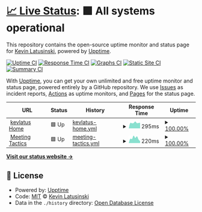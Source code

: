 # [📈 Live Status](https://status.kevlatus.de): <!--live status--> **🟩 All systems operational**

This repository contains the open-source uptime monitor and status page for [Kevin Latusinski](https://kevlatus.de), powered by [Upptime](https://github.com/upptime/upptime).

[![Uptime CI](https://github.com/kevlatus/status/workflows/Uptime%20CI/badge.svg)](https://github.com/upptime/upptime/actions?query=workflow%3A%22Uptime+CI%22)
[![Response Time CI](https://github.com/kevlatus/status/workflows/Response%20Time%20CI/badge.svg)](https://github.com/upptime/upptime/actions?query=workflow%3A%22Response+Time+CI%22)
[![Graphs CI](https://github.com/kevlatus/status/workflows/Graphs%20CI/badge.svg)](https://github.com/upptime/upptime/actions?query=workflow%3A%22Graphs+CI%22)
[![Static Site CI](https://github.com/kevlatus/status/workflows/Static%20Site%20CI/badge.svg)](https://github.com/upptime/upptime/actions?query=workflow%3A%22Static+Site+CI%22)
[![Summary CI](https://github.com/kevlatus/status/workflows/Summary%20CI/badge.svg)](https://github.com/upptime/upptime/actions?query=workflow%3A%22Summary+CI%22)

With [Upptime](https://upptime.js.org), you can get your own unlimited and free uptime monitor and status page, powered entirely by a GitHub repository. We use [Issues](https://github.com/kevlatus/status/issues) as incident reports, [Actions](https://github.com/kevlatus/status/actions) as uptime monitors, and [Pages](https://status.kevlatus.de) for the status page.

<!--start: status pages-->
<!-- This summary is generated by Upptime (https://github.com/upptime/upptime) -->
<!-- Do not edit this manually, your changes will be overwritten -->
<!-- prettier-ignore -->
| URL | Status | History | Response Time | Uptime |
| --- | ------ | ------- | ------------- | ------ |
| <img alt="" src="https://favicons.githubusercontent.com/www.kevlatus.de" height="13"> [kevlatus Home](https://www.kevlatus.de) | 🟩 Up | [kevlatus-home.yml](https://github.com/kevlatus/status/commits/HEAD/history/kevlatus-home.yml) | <details><summary><img alt="Response time graph" src="./graphs/kevlatus-home/response-time-week.png" height="20"> 295ms</summary><br><a href="https://status.kevlatus.de/history/kevlatus-home"><img alt="Response time 313" src="https://img.shields.io/endpoint?url=https%3A%2F%2Fraw.githubusercontent.com%2Fkevlatus%2Fstatus%2FHEAD%2Fapi%2Fkevlatus-home%2Fresponse-time.json"></a><br><a href="https://status.kevlatus.de/history/kevlatus-home"><img alt="24-hour response time 313" src="https://img.shields.io/endpoint?url=https%3A%2F%2Fraw.githubusercontent.com%2Fkevlatus%2Fstatus%2FHEAD%2Fapi%2Fkevlatus-home%2Fresponse-time-day.json"></a><br><a href="https://status.kevlatus.de/history/kevlatus-home"><img alt="7-day response time 295" src="https://img.shields.io/endpoint?url=https%3A%2F%2Fraw.githubusercontent.com%2Fkevlatus%2Fstatus%2FHEAD%2Fapi%2Fkevlatus-home%2Fresponse-time-week.json"></a><br><a href="https://status.kevlatus.de/history/kevlatus-home"><img alt="30-day response time 313" src="https://img.shields.io/endpoint?url=https%3A%2F%2Fraw.githubusercontent.com%2Fkevlatus%2Fstatus%2FHEAD%2Fapi%2Fkevlatus-home%2Fresponse-time-month.json"></a><br><a href="https://status.kevlatus.de/history/kevlatus-home"><img alt="1-year response time 313" src="https://img.shields.io/endpoint?url=https%3A%2F%2Fraw.githubusercontent.com%2Fkevlatus%2Fstatus%2FHEAD%2Fapi%2Fkevlatus-home%2Fresponse-time-year.json"></a></details> | <details><summary><a href="https://status.kevlatus.de/history/kevlatus-home">100.00%</a></summary><a href="https://status.kevlatus.de/history/kevlatus-home"><img alt="All-time uptime 100.00%" src="https://img.shields.io/endpoint?url=https%3A%2F%2Fraw.githubusercontent.com%2Fkevlatus%2Fstatus%2FHEAD%2Fapi%2Fkevlatus-home%2Fuptime.json"></a><br><a href="https://status.kevlatus.de/history/kevlatus-home"><img alt="24-hour uptime 100.00%" src="https://img.shields.io/endpoint?url=https%3A%2F%2Fraw.githubusercontent.com%2Fkevlatus%2Fstatus%2FHEAD%2Fapi%2Fkevlatus-home%2Fuptime-day.json"></a><br><a href="https://status.kevlatus.de/history/kevlatus-home"><img alt="7-day uptime 100.00%" src="https://img.shields.io/endpoint?url=https%3A%2F%2Fraw.githubusercontent.com%2Fkevlatus%2Fstatus%2FHEAD%2Fapi%2Fkevlatus-home%2Fuptime-week.json"></a><br><a href="https://status.kevlatus.de/history/kevlatus-home"><img alt="30-day uptime 100.00%" src="https://img.shields.io/endpoint?url=https%3A%2F%2Fraw.githubusercontent.com%2Fkevlatus%2Fstatus%2FHEAD%2Fapi%2Fkevlatus-home%2Fuptime-month.json"></a><br><a href="https://status.kevlatus.de/history/kevlatus-home"><img alt="1-year uptime 100.00%" src="https://img.shields.io/endpoint?url=https%3A%2F%2Fraw.githubusercontent.com%2Fkevlatus%2Fstatus%2FHEAD%2Fapi%2Fkevlatus-home%2Fuptime-year.json"></a></details>
| <img alt="" src="https://favicons.githubusercontent.com/meet.kevlatus.de" height="13"> [Meeting Tactics](https://meet.kevlatus.de) | 🟩 Up | [meeting-tactics.yml](https://github.com/kevlatus/status/commits/HEAD/history/meeting-tactics.yml) | <details><summary><img alt="Response time graph" src="./graphs/meeting-tactics/response-time-week.png" height="20"> 220ms</summary><br><a href="https://status.kevlatus.de/history/meeting-tactics"><img alt="Response time 288" src="https://img.shields.io/endpoint?url=https%3A%2F%2Fraw.githubusercontent.com%2Fkevlatus%2Fstatus%2FHEAD%2Fapi%2Fmeeting-tactics%2Fresponse-time.json"></a><br><a href="https://status.kevlatus.de/history/meeting-tactics"><img alt="24-hour response time 236" src="https://img.shields.io/endpoint?url=https%3A%2F%2Fraw.githubusercontent.com%2Fkevlatus%2Fstatus%2FHEAD%2Fapi%2Fmeeting-tactics%2Fresponse-time-day.json"></a><br><a href="https://status.kevlatus.de/history/meeting-tactics"><img alt="7-day response time 220" src="https://img.shields.io/endpoint?url=https%3A%2F%2Fraw.githubusercontent.com%2Fkevlatus%2Fstatus%2FHEAD%2Fapi%2Fmeeting-tactics%2Fresponse-time-week.json"></a><br><a href="https://status.kevlatus.de/history/meeting-tactics"><img alt="30-day response time 288" src="https://img.shields.io/endpoint?url=https%3A%2F%2Fraw.githubusercontent.com%2Fkevlatus%2Fstatus%2FHEAD%2Fapi%2Fmeeting-tactics%2Fresponse-time-month.json"></a><br><a href="https://status.kevlatus.de/history/meeting-tactics"><img alt="1-year response time 288" src="https://img.shields.io/endpoint?url=https%3A%2F%2Fraw.githubusercontent.com%2Fkevlatus%2Fstatus%2FHEAD%2Fapi%2Fmeeting-tactics%2Fresponse-time-year.json"></a></details> | <details><summary><a href="https://status.kevlatus.de/history/meeting-tactics">100.00%</a></summary><a href="https://status.kevlatus.de/history/meeting-tactics"><img alt="All-time uptime 100.00%" src="https://img.shields.io/endpoint?url=https%3A%2F%2Fraw.githubusercontent.com%2Fkevlatus%2Fstatus%2FHEAD%2Fapi%2Fmeeting-tactics%2Fuptime.json"></a><br><a href="https://status.kevlatus.de/history/meeting-tactics"><img alt="24-hour uptime 100.00%" src="https://img.shields.io/endpoint?url=https%3A%2F%2Fraw.githubusercontent.com%2Fkevlatus%2Fstatus%2FHEAD%2Fapi%2Fmeeting-tactics%2Fuptime-day.json"></a><br><a href="https://status.kevlatus.de/history/meeting-tactics"><img alt="7-day uptime 100.00%" src="https://img.shields.io/endpoint?url=https%3A%2F%2Fraw.githubusercontent.com%2Fkevlatus%2Fstatus%2FHEAD%2Fapi%2Fmeeting-tactics%2Fuptime-week.json"></a><br><a href="https://status.kevlatus.de/history/meeting-tactics"><img alt="30-day uptime 100.00%" src="https://img.shields.io/endpoint?url=https%3A%2F%2Fraw.githubusercontent.com%2Fkevlatus%2Fstatus%2FHEAD%2Fapi%2Fmeeting-tactics%2Fuptime-month.json"></a><br><a href="https://status.kevlatus.de/history/meeting-tactics"><img alt="1-year uptime 100.00%" src="https://img.shields.io/endpoint?url=https%3A%2F%2Fraw.githubusercontent.com%2Fkevlatus%2Fstatus%2FHEAD%2Fapi%2Fmeeting-tactics%2Fuptime-year.json"></a></details>

<!--end: status pages-->

[**Visit our status website →**](https://status.kevlatus.de)

## 📄 License

- Powered by: [Upptime](https://github.com/upptime/upptime)
- Code: [MIT](./LICENSE) © [Kevin Latusinski](https://kevlatus.de)
- Data in the `./history` directory: [Open Database License](https://opendatacommons.org/licenses/odbl/1-0/)
